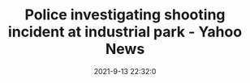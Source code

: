 ---
"title": "Police investigating shooting incident at industrial park - Yahoo News"
"date": "2021-9-13 22:32:0"
"feed_name": "GOOGLENEWSINDUSTRIAL"
"feed_website": "https://news.google.com/search?q=industrial%2Bincident&hl=en-US&gl=US&ceid=US:en"
"feed_rss": "https://news.google.com/rss/search?q=industrial%2Bincident&hl=en-US&gl=US&ceid=US:en"
"link": "https://news.yahoo.com/police-investigating-shooting-incident-industrial-223200717.html"
"file": "_posts/2021-1-1-548312503073f938381b0aced6bd1e17d5d7a5f9.md"
"accident": "1"
"drilling": "0"
---
